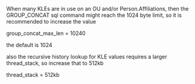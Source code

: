 When many KLEs are in use on an OU and/or Person.Affiliations, then the GROUP_CONCAT sql command might reach the 1024 byte limit,
so it is recommended to increase the value

group_concat_max_len = 10240

the default is 1024


also the recursive history lookup for KLE values requires a larger thread_stack, so increase that to 512kb

thread_stack = 512kb
